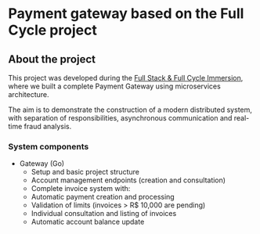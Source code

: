 # Payment gateway based on the Full Cycle project
 
 ## About the project
 
 This project was developed during the [Full Stack & Full Cycle Immersion](https://imersao.fullcycle.com.br/evento/), where we built a complete Payment Gateway using microservices architecture.
 
 The aim is to demonstrate the construction of a modern distributed system, with separation of responsibilities, asynchronous communication and real-time fraud analysis.
 
 
 ### System components
 
 -  Gateway (Go)
    - Setup and basic project structure
    - Account management endpoints (creation and consultation)
    - Complete invoice system with:
    - Automatic payment creation and processing
    - Validation of limits (invoices > R$ 10,000 are pending)
    - Individual consultation and listing of invoices
    - Automatic account balance update
 
